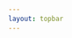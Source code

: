 ```yaml
---
layout: topbar
---
```


<html lang="en">
<head>
    <meta charset="UTF-8">
    <meta name="viewport" content="width=device-width, initial-scale=1.0">
    <title>Galeria de comparaciones</title>
    <style>
        :root {
            --background: #252525;
            --text: white;
        }

        body {
            font-size: 16px;
            font-family: Poppins, sans-serif;
            min-height: 100vh;
            padding: 6rem 2rem;
            background: var(--background);
            margin: 0; /* Añadido para asegurar que no haya espacios innecesarios */
        }

        .articles {
            display: flex;
            flex-wrap: wrap;
            margin: 0 auto;
            justify-content: center;
            max-width: 1200px;
            gap: 1.5rem;
        }

        .articles a {
            text-decoration: none;
            max-width: 20rem;
            width: 100%;
        }

        .articles article {
            cursor: pointer;
            position: relative;
            display: block;
            overflow: hidden;
            border-radius: 1rem;
            box-shadow: rgba(100, 100, 111, 0.2) 0px 7px 29px 0px;
            height: 25rem; /* Altura del contenedor */
            transition: all 0.1s ease-in-out; /* Reducido a 0.1s para una transición más rápida */
        }

        .articles article:hover {
            transform: scale(1.02); /* Efecto de escala al pasar el ratón */
            box-shadow: rgba(100, 100, 111, 0.3) 0px 7px 29px 0px; /* Sombra más pronunciada */
        }

        .articles article .article-image {
            width: 100%;
            height: 100%;
            object-fit: cover;
            transition: opacity 0.1s ease-in-out;
        }

        .article-preview {
            padding: 1.5rem;
            position: absolute;
            bottom: 0;
            width: 100%;
            background: rgba(0, 0, 0, 0.5); /* Fondo semitransparente para mejor legibilidad */
            color: white; /* Color del texto */
            z-index: 1;
            border-radius: 0 0 1rem 1rem; /* Redondeado en la parte inferior */
            transition: background-color 0.2s ease-out; /* Transición de color de fondo */
        }

        .articles article:hover .article-preview {
            background-color: rgba(0, 0, 0, 0.7); /* Cambio de color de fondo al pasar el ratón */
        }

        .articles article h2, .articles article p {
            margin: 0;
            color: var(--text);
            transition: color 0.15s ease-out; /* Transición de color del texto */
        }

        /* Media query para ajustar el ancho de las imágenes en móvil */
        @media (max-width: 600px) {
            .articles article .article-image {
                width: 100%; /* Ajuste el ancho según sea necesario */
                max-width: 100%; /* Ajuste el máximo ancho según sea necesario */
            }

            .article-preview {
                padding: 1rem; /* Ajuste el padding del preview en móvil */
            }
        }
    </style>
</head>
<body>
    <div class="articles">
        <a href="https://nicomedinap.github.io/Galeria/CompararImagenes/Antennae_HST_JWST.html">
            <article onmouseover="changeImage(this, 'https://raw.githubusercontent.com/nicomedinap/nicomedinap.github.io/master/Galeria/JWST/Antennae/012.jpg')" onmouseout="revertImage(this, 'https://raw.githubusercontent.com/nicomedinap/nicomedinap.github.io/master/Galeria/HST/AntennaeGalaxies/012.jpg')" ontouchstart="changeImage(this, 'https://raw.githubusercontent.com/nicomedinap/nicomedinap.github.io/master/Galeria/JWST/NGC2070/4.jpg')" ontouchend="revertImage(this, 'https://raw.githubusercontent.com/nicomedinap/nicomedinap.github.io/master/Galeria/HST/AntennaeGalaxies/012.jpg')" oncontextmenu="return false;">
                <img class="article-image" src="https://raw.githubusercontent.com/nicomedinap/nicomedinap.github.io/master/Galeria/HST/AntennaeGalaxies/012.jpg" alt="Antennae">
                <div class="article-preview">
                    <h2>Nebulosa de la tarántula</h2>
                    <p>HST-JWST</p>
                </div>
            </article>
        </a>

        <!-- Artículo 1 con cambio de imagen al pasar el mouse -->
        <a href="https://nicomedinap.github.io/Galeria/CompararImagenes/M16_HST_JWST.html">
            <article onmouseover="changeImage(this, 'https://raw.githubusercontent.com/nicomedinap/nicomedinap.github.io/master/Galeria/JWST/M16/M16_6.jpg')" onmouseout="revertImage(this, 'https://raw.githubusercontent.com/nicomedinap/nicomedinap.github.io/master/Galeria/HST/M16/210.jpg')" ontouchstart="changeImage(this, 'https://raw.githubusercontent.com/nicomedinap/nicomedinap.github.io/master/Galeria/JWST/M16/M16_6.jpg')" ontouchend="revertImage(this, 'https://raw.githubusercontent.com/nicomedinap/nicomedinap.github.io/master/Galeria/HST/M16/210.jpg')" oncontextmenu="return false;">
                <img class="article-image" src="https://raw.githubusercontent.com/nicomedinap/nicomedinap.github.io/master/Galeria/HST/M16/210.jpg" alt="Nebulosa del Águila (M16)">
                <div class="article-preview">
                    <h2>Nebulosa del Águila (M16)</h2>
                    <p>HUBBLE-JWST</p>
                </div>
            </article>
        </a>
        <!-- Artículo 2 con cambio de imagen al pasar el mouse -->
        <a href="https://nicomedinap.github.io/Galeria/CompararImagenes/Tarantula_VISTA_JWST.html">
            <article onmouseover="changeImage(this, 'https://raw.githubusercontent.com/nicomedinap/nicomedinap.github.io/master/Galeria/JWST/NGC2070/4.jpg')" onmouseout="revertImage(this, 'https://raw.githubusercontent.com/nicomedinap/nicomedinap.github.io/master/Galeria/VISTA/VMC/Tarantula/012.jpg')" ontouchstart="changeImage(this, 'https://raw.githubusercontent.com/nicomedinap/nicomedinap.github.io/master/Galeria/JWST/NGC2070/4.jpg')" ontouchend="revertImage(this, 'https://raw.githubusercontent.com/nicomedinap/nicomedinap.github.io/master/Galeria/VISTA/VMC/Tarantula/012.jpg')" oncontextmenu="return false;">
                <img class="article-image" src="https://raw.githubusercontent.com/nicomedinap/nicomedinap.github.io/master/Galeria/VISTA/VMC/Tarantula/012.jpg" alt="Nebulosa de la tarántula">
                <div class="article-preview">
                    <h2>Nebulosa de la tarántula</h2>
                    <p>VISTA-JWST</p>
                </div>
            </article>
        </a>
    </div>

    <script>
        // Función para cambiar la imagen al pasar el mouse o tocar en dispositivos móviles
        function changeImage(element, newImage) {
            const img = element.querySelector('.article-image');
            img.style.opacity = 0;
            setTimeout(() => {
                img.src = newImage;
                img.style.opacity = 1;
            }, 100);
        }

        // Función para revertir la imagen al quitar el mouse o dejar de tocar en dispositivos móviles
        function revertImage(element, originalImage) {
            const img = element.querySelector('.article-image');
            img.style.opacity = 0;
            setTimeout(() => {
                img.src = originalImage;
                img.style.opacity = 1;
            }, 100);
        }
    </script>
</body>
</html>

